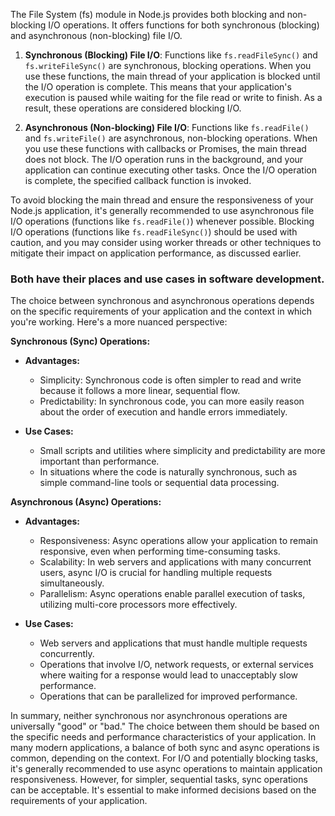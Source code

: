 The File System (fs) module in Node.js provides both blocking and non-blocking I/O operations. It offers functions for both synchronous (blocking) and asynchronous (non-blocking) file I/O.

1. **Synchronous (Blocking) File I/O**: Functions like `fs.readFileSync()` and `fs.writeFileSync()` are synchronous, blocking operations. When you use these functions, the main thread of your application is blocked until the I/O operation is complete. This means that your application's execution is paused while waiting for the file read or write to finish. As a result, these operations are considered blocking I/O.

2. **Asynchronous (Non-blocking) File I/O**: Functions like `fs.readFile()` and `fs.writeFile()` are asynchronous, non-blocking operations. When you use these functions with callbacks or Promises, the main thread does not block. The I/O operation runs in the background, and your application can continue executing other tasks. Once the I/O operation is complete, the specified callback function is invoked.

To avoid blocking the main thread and ensure the responsiveness of your Node.js application, it's generally recommended to use asynchronous file I/O operations (functions like `fs.readFile()`) whenever possible. Blocking I/O operations (functions like `fs.readFileSync()`) should be used with caution, and you may consider using worker threads or other techniques to mitigate their impact on application performance, as discussed earlier.

### Both have their places and use cases in software development.

The choice between synchronous and asynchronous operations depends on the specific requirements of your application and the context in which you're working. Here's a more nuanced perspective:

**Synchronous (Sync) Operations:**

- **Advantages:**
  - Simplicity: Synchronous code is often simpler to read and write because it follows a more linear, sequential flow.
  - Predictability: In synchronous code, you can more easily reason about the order of execution and handle errors immediately.

- **Use Cases:**
  - Small scripts and utilities where simplicity and predictability are more important than performance.
  - In situations where the code is naturally synchronous, such as simple command-line tools or sequential data processing.

**Asynchronous (Async) Operations:**

- **Advantages:**
  - Responsiveness: Async operations allow your application to remain responsive, even when performing time-consuming tasks.
  - Scalability: In web servers and applications with many concurrent users, async I/O is crucial for handling multiple requests simultaneously.
  - Parallelism: Async operations enable parallel execution of tasks, utilizing multi-core processors more effectively.

- **Use Cases:**
  - Web servers and applications that must handle multiple requests concurrently.
  - Operations that involve I/O, network requests, or external services where waiting for a response would lead to unacceptably slow performance.
  - Operations that can be parallelized for improved performance.

In summary, neither synchronous nor asynchronous operations are universally "good" or "bad." The choice between them should be based on the specific needs and performance characteristics of your application. In many modern applications, a balance of both sync and async operations is common, depending on the context. For I/O and potentially blocking tasks, it's generally recommended to use async operations to maintain application responsiveness. However, for simpler, sequential tasks, sync operations can be acceptable. It's essential to make informed decisions based on the requirements of your application.